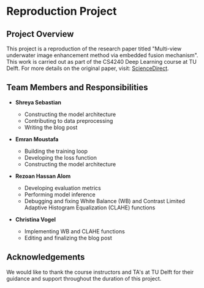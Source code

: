 # Reproduction Project

## Project Overview
This project is a reproduction of the research paper titled "Multi-view underwater image enhancement method via embedded fusion mechanism". This work is carried out as part of the CS4240 Deep Learning course at TU Delft. For more details on the original paper, visit: [ScienceDirect](https://www-sciencedirect-com.tudelft.idm.oclc.org/science/article/pii/S0952197623001306?ref=cra_js_challenge&fr=RR-1).

## Team Members and Responsibilities

- **Shreya Sebastian**
  - Constructing the model architecture
  - Contributing to data preprocessing
  - Writing the blog post

- **Emran Moustafa**
  - Building the training loop
  - Developing the loss function
  - Constructing the model architecture

- **Rezoan Hassan Alom**
  - Developing evaluation metrics
  - Performing model inference
  - Debugging and fixing White Balance (WB) and Contrast Limited Adaptive Histogram Equalization (CLAHE) functions

- **Christina Vogel**
  - Implementing WB and CLAHE functions
  - Editing and finalizing the blog post

## Acknowledgements
We would like to thank the course instructors and TA's at TU Delft for their guidance and support throughout the duration of this project.

